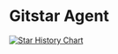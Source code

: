 # Gitstar Agent

[![Star History Chart](https://api.star-history.com/svg?repos=QIN2DIM/gitstar-agent&type=Date)](https://star-history.com/#QIN2DIM/hcaptcha-challenger&Date)